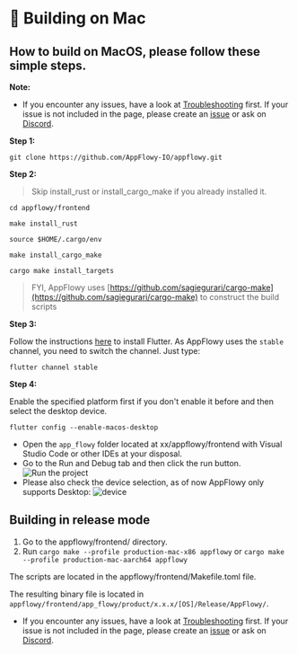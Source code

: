 # 🍏 Building on Mac

## How to build on MacOS, please follow these simple steps.

**Note:**

* If you encounter any issues, have a look at [Troubleshooting](https://github.com/AppFlowy-IO/appflowy/wiki/Troubleshooting) first. If your issue is not included in the page, please create an [issue](https://github.com/AppFlowy-IO/appflowy/issues/new/choose) or ask on [Discord](https://discord.gg/9Q2xaN37tV).

**Step 1:**

```shell
git clone https://github.com/AppFlowy-IO/appflowy.git
```

**Step 2:**

> Skip install\_rust or install\_cargo\_make if you already installed it.

```shell
cd appflowy/frontend
```

```shell
make install_rust
```

```shell
source $HOME/.cargo/env
```

```shell
make install_cargo_make
```

```shell
cargo make install_targets
```

> FYI, AppFlowy uses [https://github.com/sagiegurari/cargo-make](https://github.com/sagiegurari/cargo-make) to construct the build scripts

**Step 3:**

Follow the instructions [here](https://flutter.dev/docs/get-started/install) to install Flutter. As AppFlowy uses the `stable` channel, you need to switch the channel. Just type:

```shell
flutter channel stable
```

**Step 4:**

Enable the specified platform first if you don't enable it before and then select the desktop device.

```shell
flutter config --enable-macos-desktop
```

* Open the `app_flowy` folder located at xx/appflowy/frontend with Visual Studio Code or other IDEs at your disposal.
* Go to the Run and Debug tab and then click the run button. ![Run the project](https://github.com/AppFlowy-IO/appflowy/blob/main/doc/imgs/run.png)
* Please also check the device selection, as of now AppFlowy only supports Desktop: ![device](https://user-images.githubusercontent.com/86001920/144546864-cebbf0c0-4eef-424e-93c7-e1e6b3a59669.png)

## Building in release mode

1. Go to the appflowy/frontend/ directory.
2. Run `cargo make --profile production-mac-x86 appflowy` or `cargo make --profile production-mac-aarch64 appflowy`

The scripts are located in the appflowy/frontend/Makefile.toml file.

The resulting binary file is located in `appflowy/frontend/app_flowy/product/x.x.x/[OS]/Release/AppFlowy/`.

* If you encounter any issues, have a look at [Troubleshooting](https://github.com/AppFlowy-IO/appflowy/wiki/Troubleshooting) first. If your issue is not included in the page, please create an [issue](https://github.com/AppFlowy-IO/appflowy/issues/new/choose) or ask on [Discord](https://discord.gg/9Q2xaN37tV).
